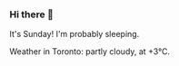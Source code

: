 ### Hi there :wave:

It's Sunday! I'm probably sleeping.

Weather in Toronto: partly cloudy, at +3°C.
